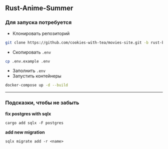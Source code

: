 ## Rust-Anime-Summer

### Для запуска потребуется
- Клонировать репозиторий

```bash
git clone https://github.com/cookies-with-tea/movies-site.git -b rust-backend
```
- Скопировать `.env` 
```bash
cp .env.example .env
```
- Заполнить `.env`
- Запустить контейнеры
```bash
docker-compose up -d --build
```

<hr />

### Подсказки, чтобы не забыть

**fix postgres with sqlx**
```
cargo add sqlx -F postgres
```

**add new migration**
```
sqlx migrate add -r <name>
```
